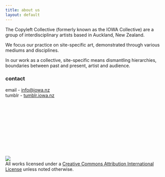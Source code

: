 ```yaml
---
title: about us
layout: default
---
```


The Copyleft Collective (formerly known as the IOWA Collective) are a group of interdisciplinary artists based in Auckland, New Zealand.

We focus our practice on site-specific art, demonstrated through various mediums and disciplines.

In our work as a collective, site-specific means dismantling hierarchies, boundaries between past and present, artist and audience.

### contact

email - [info@iowa.nz][mail]
<br>
tumblr - [tumblr.iowa.nz][tmblr]

<br><br>
<br><br>
<br><br>
<br><br>

<br>
<img src="https://i.creativecommons.org/l/by/4.0/80x15.png"><br>All works licensed under a <a href="https://creativecommons.org/licenses/by/4.0/">Creative Commons Attribution International License</a> unless noted otherwise.


[mail]: mailto:info@iowa.nz
[tmblr]: http://tumblr.iowa.nz
